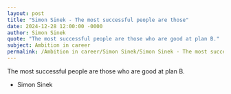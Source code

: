 ```yaml
---
layout: post
title: "Simon Sinek - The most successful people are those"
date: 2024-12-28 12:00:00 -0000
author: Simon Sinek
quote: "The most successful people are those who are good at plan B."
subject: Ambition in career
permalink: /Ambition in career/Simon Sinek/Simon Sinek - The most successful people are those
---
```


The most successful people are those who are good at plan B.

- Simon Sinek
